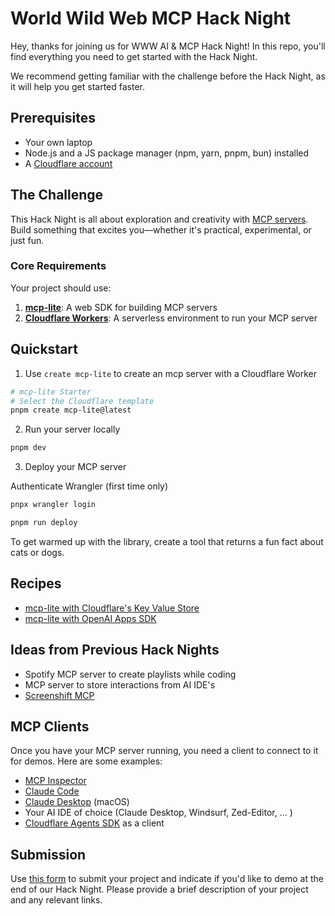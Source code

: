 # World Wild Web MCP Hack Night
Hey, thanks for joining us for WWW AI & MCP Hack Night! In this repo, you'll find everything you need to get started with the Hack Night.

We recommend getting familiar with the challenge before the Hack Night, as it will help you get started faster.

## Prerequisites
- Your own laptop
- Node.js and a JS package manager (npm, yarn, pnpm, bun) installed
- A [Cloudflare account](https://dash.cloudflare.com/sign-up)

## The Challenge
This Hack Night is all about exploration and creativity with [MCP servers](https://modelcontextprotocol.io/docs/getting-started/intro). Build something that excites you—whether it's practical, experimental, or just fun.

### Core Requirements
Your project should use:
1. **[mcp-lite](https://github.com/fiberplane/mcp-lite)**: A web SDK for building MCP servers
2. **[Cloudflare Workers](https://developers.cloudflare.com/workers/)**: A serverless environment to run your MCP server

## Quickstart

1. Use `create mcp-lite` to create an mcp server with a Cloudflare Worker

```sh
# mcp-lite Starter
# Select the Cloudflare template
pnpm create mcp-lite@latest
```

2. Run your server locally
   
```sh
pnpm dev
```

3. Deploy your MCP server

Authenticate Wrangler (first time only)
```sh
pnpx wrangler login
```

```sh
pnpm run deploy
```
To get warmed up with the library, create a tool that returns a fun fact about cats or dogs. 

## Recipes
- [mcp-lite with Cloudflare's Key Value Store](https://github.com/fiberplane/mcp-lite/tree/main/examples/cloudflare-worker-kv)
- [mcp-lite with OpenAI Apps SDK](https://github.com/fiberplane/geojournal)

## Ideas from Previous Hack Nights
- Spotify MCP server to create playlists while coding
- MCP server to store interactions from AI IDE's
- [Screenshift MCP](https://youtu.be/C0NjaRB2HyM)

## MCP Clients
Once you have your MCP server running, you need a client to connect to it for demos. Here are some examples:
- [MCP Inspector](https://modelcontextprotocol.io/docs/tools/inspector)
- [Claude Code](https://docs.claude.com/en/docs/claude-code/overview)
- [Claude Desktop](https://www.anthropic.com/news/claude-desktop) (macOS)
- Your AI IDE of choice (Claude Desktop, Windsurf, Zed-Editor, ... )
- [Cloudflare Agents SDK](https://github.com/cloudflare/agents) as a client

## Submission
Use [this form](https://forms.gle/tk6WTwspjHrLJjxBA) to submit your project and indicate if you'd like to demo at the end of our Hack Night. Please provide a brief description of your project and any relevant links.
